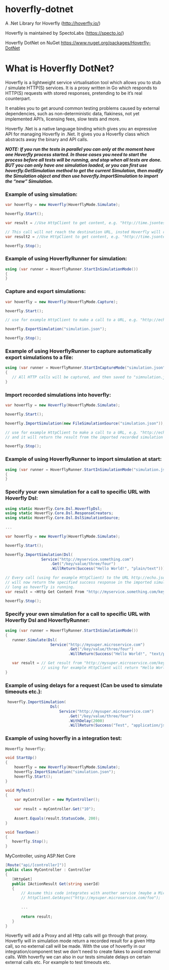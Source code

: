 # hoverfly-dotnet
A .Net Library for Hoverfly (http://hoverfly.io/)

Hoverfly is maintained by SpectoLabs (https://specto.io/)

Hoverfly DotNet on NuGet https://www.nuget.org/packages/Hoverfly-DotNet

# What is Hoverfly DotNet?
Hoverfly is a lightweight service virtualisation tool which allows you to stub / simulate HTTP(S) services. It is a proxy written in Go which responds to HTTP(S) requests with stored responses, pretending to be it’s real counterpart.

It enables you to get around common testing problems caused by external dependencies, such as non-deterministic data, flakiness, not yet implemented API’s, licensing fees, slow tests and more.

Hoverfly .Net is a native language binding which gives you an expressive API for managing Hoverfly in .Net. It gives you a Hoverfly class which abstracts away the binary and API calls.

***NOTE: If you run the tests in parallel you can only at the moment have one Hoverfly process started. In those cases you need to start the process before all tests will be running, and stop when all tests are done. BUT you can only have one simulation loaded, or you can first use hoverfly.GetSimulation method to get the current Simulation, then modify the Simulation object and then use hoverfly.ImportSimulation to import the “new” Simulation.***

### Example of using simulation:

```cs
var hoverfly = new Hoverfly(HoverflyMode.Simulate);

hoverfly.Start();

var result = //Use HttpClient to get content, e.g. "http://time.jsontest.com";

// This call will not reach the destination URL, insted Hoverfly will return a first call that is recorded.
var result2 = //Use HttpClient to get content, e.g. "http://time.jsontest.com";

hoverfly.Stop();
```

### Example of using HoverflyRunner for simulation:

```cs
using (var runner = HoverflyRunner.StartInSimulationMode())
{
}
```

### Capture and export simulations:

```cs
var hoverfly = new Hoverfly(HoverflyMode.Capture);

hoverfly.Start();

// use for example HttpClient to make a call to a URL, e.g. "http://echo.jsontest.com/key/value/one/two");

hoverfly.ExportSimulation("simulation.json");

hoverfly.Stop();
```

### Example of using HoverflyRunner to capture automatically export simulations to a file:

```cs
using (var runner = HoverflyRunner.StartInCaptureMode("simulation.json"))
{
   // All HTTP calls will be captured, and then saved to "simnulation.json"
}
```

### Import recorded simulations into hoverfly:

```cs
var hoverfly = new Hoverfly(HoverflyMode.Simulate);

hoverfly.Start();

hoverfly.ImportSimulation(new FileSimulationSource("simulation.json"));

// use for example HttpClient to make a call to a URL, e.g. "http://echo.jsontest.com/key/value/one/two");
// and it will return the result from the imported recorded simulation

hoverfly.Stop();
```

### Example of using HoverflyRunner to import simulation at start:

```cs
using (var runner = HoverflyRunner.StartInSimulationMode("simulation.json"))
{
}
```

### Specify your own simulation for a call to specific URL with Hoverfly Dsl:

```cs
using static Hoverfly.Core.Dsl.HoverflyDsl;
using static Hoverfly.Core.Dsl.ResponseCreators;
using static Hoverfly.Core.Dsl.DslSimulationSource;
    
...

var hoverfly = new Hoverfly(HoverflyMode.Simulate);

hoverfly.Start();

hoverfly.ImportSimulation(Dsl(
                Service("http://myservice.something.com")
                    .Get("/key/value/three/four")
                    .WillReturn(Success("Hello World!", "plain/text"))));

// Every call (using for example HttpClient) to the URL http://echo.jsontest.com/key/value/three/four
// will now return the specified success response in the imported simulation. This will happen as 
// long as hoverfly is running.
var result = <Http Get Content From "http://myservice.something.com/key/value/three/four">

hoverfly.Stop();
```

### Specify your own simulation for a call to specific URL with Hoverfly Dsl and HoverflyRunner:

```cs
using (var runner = HoverflyRunner.StartInSimulationMode())
{
   runner.Simulate(Dsl(
                    Service("http://mysuper.microservice.com")
                            .Get("/key/value/three/four")
                            .WillReturn(Success("Hello World!", "text/plain"))));

   var result = // Get result from "http://mysuper.microservice.com/key/value/three/four" 
                // using for example HttpClient will return "Hello World!"
}
```

### Example of using delays for a request (Can be used to simulate timeouts etc.):

```cs
 hoverfly.ImportSimulation(
                    Dsl(
                        Service("http://mysuper.microservice.com")
                            .Get("/key/value/three/four")
                            .WithDelay(2000)
                            .WillReturn(Success("Test", "application/json"))));
```

### Example of using hoverfly in a integration test:

```cs
Hoverfly hoverfly;

void StartUp()
{
    hoverfly = new Hoverfly(HoverflyMode.Simulate);
    hoverfly.ImportSimulation("simulation.json");
    hoverfly.Start();
}

void MyTest()
{
    var myController = new MyController();
    
    var result = myController.Get("10");
    
    Assert.Equals(result.StatusCode, 200);
}

void TearDown()
{
   hoverfly.Stop();
}
```

MyController, using ASP.Net Core

```cs
[Route("api/[controller]")]
public class MyController : Controller
{
   [HttpGet]
   public IActionResult Get(string userId)
   {
       // Assume this code integrates with another service (maybe a Microservice :P) over HTTP with HttpClient
       // httpClient.GetAsync("http://mysuper.microservice.com/foo");
       
       ...
       
       return result;
   }
}
```

Hoverfly will add a Proxy and all Http calls will go through that proxy. Hoverfly will in simulation mode return a recorded result for a given Http call, so no external call will be made. With the use of hoverfly in our integration/component test we don't need to create fakes to avoid external calls. With hoverfly we can also in our tests simulate delays on certain external calls etc. For example to test timeouts etc.

